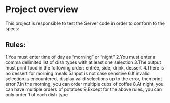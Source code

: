 ﻿# Project overview
This project is responsible to test the Server code in order to conform to the specs:

## Rules:

1.You must enter time of day as “morning” or “night”
2.You must enter a comma delimited list of dish types with at least one selection
3.The output must print food in the following order: entrée, side, drink, dessert
4.There is no dessert for morning meals
5.Input is not case sensitive
6.If invalid selection is encountered, display valid selections up to the error, then print error
7.In the morning, you can order multiple cups of coffee
8.At night, you can have multiple orders of potatoes
9.Except for the above rules, you can only order 1 of each dish type